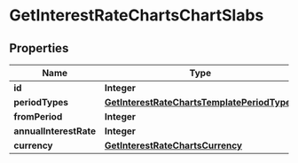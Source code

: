 

# GetInterestRateChartsChartSlabs

## Properties

Name | Type | Description | Notes
------------ | ------------- | ------------- | -------------
**id** | **Integer** |  |  [optional]
**periodTypes** | [**GetInterestRateChartsTemplatePeriodTypes**](GetInterestRateChartsTemplatePeriodTypes.md) |  |  [optional]
**fromPeriod** | **Integer** |  |  [optional]
**annualInterestRate** | **Integer** |  |  [optional]
**currency** | [**GetInterestRateChartsCurrency**](GetInterestRateChartsCurrency.md) |  |  [optional]



